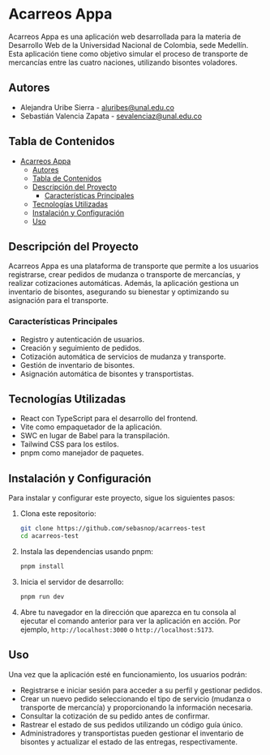 # Acarreos Appa

Acarreos Appa es una aplicación web desarrollada para la materia de Desarrollo Web de la Universidad Nacional de Colombia, sede Medellín. Esta aplicación tiene como objetivo simular el proceso de transporte de mercancías entre las cuatro naciones, utilizando bisontes voladores.

## Autores

- Alejandra Uribe Sierra - [aluribes@unal.edu.co](mailto:aluribes@unal.edu.co)
- Sebastián Valencia Zapata - [sevalenciaz@unal.edu.co](mailto:sevalenciaz@unal.edu.co)

## Tabla de Contenidos

- [Acarreos Appa](#acarreos-appa)
  - [Autores](#autores)
  - [Tabla de Contenidos](#tabla-de-contenidos)
  - [Descripción del Proyecto](#descripción-del-proyecto)
    - [Características Principales](#características-principales)
  - [Tecnologías Utilizadas](#tecnologías-utilizadas)
  - [Instalación y Configuración](#instalación-y-configuración)
  - [Uso](#uso)

## Descripción del Proyecto

Acarreos Appa es una plataforma de transporte que permite a los usuarios registrarse, crear pedidos de mudanza o transporte de mercancías, y realizar cotizaciones automáticas. Además, la aplicación gestiona un inventario de bisontes, asegurando su bienestar y optimizando su asignación para el transporte.

### Características Principales

- Registro y autenticación de usuarios.
- Creación y seguimiento de pedidos.
- Cotización automática de servicios de mudanza y transporte.
- Gestión de inventario de bisontes.
- Asignación automática de bisontes y transportistas.

## Tecnologías Utilizadas

- React con TypeScript para el desarrollo del frontend.
- Vite como empaquetador de la aplicación.
- SWC en lugar de Babel para la transpilación.
- Tailwind CSS para los estilos.
- pnpm como manejador de paquetes.

## Instalación y Configuración

Para instalar y configurar este proyecto, sigue los siguientes pasos:

1. Clona este repositorio:

   ```bash
   git clone https://github.com/sebasnop/acarreos-test
   cd acarreos-test
   ```

2. Instala las dependencias usando pnpm:

   ```bash
   pnpm install
   ```

3. Inicia el servidor de desarrollo:

   ```bash
   pnpm run dev
   ```

4. Abre tu navegador en la dirección que aparezca en tu consola al ejecutar el comando anterior para ver la aplicación en acción. Por ejemplo, `http://localhost:3000` o `http://localhost:5173`.

## Uso

Una vez que la aplicación esté en funcionamiento, los usuarios podrán:

- Registrarse e iniciar sesión para acceder a su perfil y gestionar pedidos.
- Crear un nuevo pedido seleccionando el tipo de servicio (mudanza o transporte de mercancía) y proporcionando la información necesaria.
- Consultar la cotización de su pedido antes de confirmar.
- Rastrear el estado de sus pedidos utilizando un código guía único.
- Administradores y transportistas pueden gestionar el inventario de bisontes y actualizar el estado de las entregas, respectivamente.
